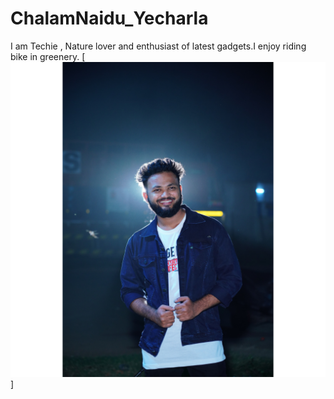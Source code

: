 # ChalamNaidu_Yecharla

I am Techie , Nature lover and enthusiast of latest gadgets.I enjoy riding bike in greenery.
[![ChalamNaidu_Yecharla](My_Image.jpg.JPG)]
